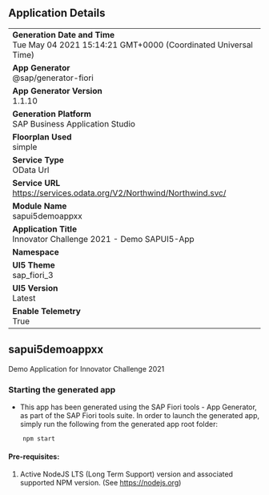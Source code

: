 ## Application Details
|               |
| ------------- |
|**Generation Date and Time**<br>Tue May 04 2021 15:14:21 GMT+0000 (Coordinated Universal Time)|
|**App Generator**<br>@sap/generator-fiori|
|**App Generator Version**<br>1.1.10|
|**Generation Platform**<br>SAP Business Application Studio|
|**Floorplan Used**<br>simple|
|**Service Type**<br>OData Url|
|**Service URL**<br>https://services.odata.org/V2/Northwind/Northwind.svc/
|**Module Name**<br>sapui5demoappxx|
|**Application Title**<br>Innovator Challenge 2021 - Demo SAPUI5-App|
|**Namespace**<br>|
|**UI5 Theme**<br>sap_fiori_3|
|**UI5 Version**<br>Latest|
|**Enable Telemetry**<br>True|

## sapui5demoappxx

Demo Application for Innovator Challenge 2021

### Starting the generated app

-   This app has been generated using the SAP Fiori tools - App Generator, as part of the SAP Fiori tools suite.  In order to launch the generated app, simply run the following from the generated app root folder:

```
    npm start
```


#### Pre-requisites:

1. Active NodeJS LTS (Long Term Support) version and associated supported NPM version.  (See https://nodejs.org)



